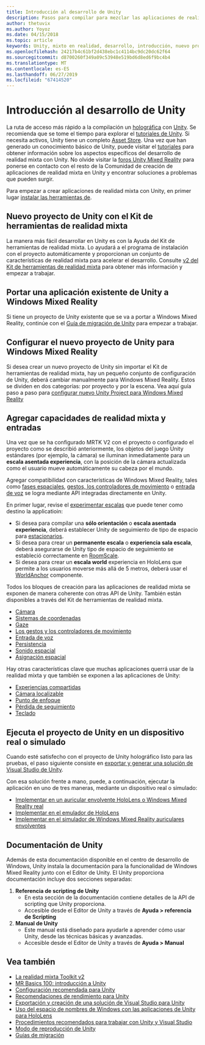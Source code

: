 ```yaml
---
title: Introducción al desarrollo de Unity
description: Pasos para compilar para mezclar las aplicaciones de realidad en Unity.
author: thetuvix
ms.author: Yoyoz
ms.date: 04/15/2018
ms.topic: article
keywords: Unity, mixto en realidad, desarrollo, introducción, nuevo proyecto, portabilidad, funcionalidad, cámara, simulación, emulación, documentación
ms.openlocfilehash: 24217b4c61bf2d438ebc1c4114bc9dc20dc62f64
ms.sourcegitcommit: d8700260f349a09c53948e519bd6d8ed6f9bc4b4
ms.translationtype: MT
ms.contentlocale: es-ES
ms.lasthandoff: 06/27/2019
ms.locfileid: "67414520"
---
```

# <a name="unity-development-overview"></a>Introducción al desarrollo de Unity

La ruta de acceso más rápido a la compilación un [holográfica](app-views.md) con [Unity](http://aka.ms/HoloLensUnity). Se recomienda que se tome el tiempo para explorar el [tutoriales de Unity](https://unity3d.com/learn/tutorials). Si necesita activos, Unity tiene un completo [Asset Store](https://www.assetstore.unity3d.com/). Una vez que han generado un conocimiento básico de Unity, puede visitar el [tutoriales](tutorials.md) para obtener información sobre los aspectos específicos del desarrollo de realidad mixta con Unity. No olvide visitar la [foros Unity Mixed Reality](http://forum.unity3d.com/forums/hololens.102/) para ponerse en contacto con el resto de la Comunidad de creación de aplicaciones de realidad mixta en Unity y encontrar soluciones a problemas que pueden surgir.


Para empezar a crear aplicaciones de realidad mixta con Unity, en primer lugar [instalar las herramientas de](install-the-tools.md). 

## <a name="new-unity-project-with-mixed-reality-toolkit"></a>Nuevo proyecto de Unity con el Kit de herramientas de realidad mixta 

La manera más fácil desarrollar en Unity es con la Ayuda del Kit de herramientas de realidad mixta. Lo ayudará a el programa de instalación con el proyecto automáticamente y proporcionan un conjunto de características de realidad mixta para acelerar el desarrollo. Consulte [v2 del Kit de herramientas de realidad mixta](mrtk-getting-started.md) para obtener más información y empezar a trabajar. 

## <a name="porting-an-existing-unity-app-to-windows-mixed-reality"></a>Portar una aplicación existente de Unity a Windows Mixed Reality

Si tiene un proyecto de Unity existente que se va a portar a Windows Mixed Reality, continúe con el [Guía de migración de Unity](porting-guides.md) para empezar a trabajar.

## <a name="configuring-new-unity-project-for-windows-mixed-reality"></a>Configurar el nuevo proyecto de Unity para Windows Mixed Reality

Si desea crear un nuevo proyecto de Unity sin importar el Kit de herramientas de realidad mixta, hay un pequeño conjunto de configuración de Unity, deberá cambiar manualmente para Windows Mixed Reality. Estos se dividen en dos categorías: por proyecto y por la escena. Vea aquí guía paso a paso para [configurar nuevo Unity Project para Windows Mixed Reality](Configure-Unity-Project.md)

## <a name="adding-mixed-reality-capabilities-and-inputs"></a>Agregar capacidades de realidad mixta y entradas

Una vez que se ha configurado MRTK V2 con el proyecto o configurado el proyecto como se describió anteriormente, los objetos del juego Unity estándares (por ejemplo, la cámara) se iluminan inmediatamente para un **escala asentada experiencia**, con la posición de la cámara actualizada como el usuario mueve automáticamente su cabeza por el mundo.

Agregar compatibilidad con características de Windows Mixed Reality, tales como [fases espaciales](coordinate-systems.md#spatial-coordinate-systems), [gestos, los controladores de movimiento](gestures-and-motion-controllers-in-unity.md) o [entrada de voz](voice-input-in-unity.md) se logra mediante API integradas directamente en Unity. 

En primer lugar, revise el [experimentar escalas](coordinate-systems.md) que puede tener como destino la applicatioin:
* Si desea para compilar una **sólo orientación** o **escala asentada experiencia**, deberá establecer Unity de seguimiento de tipo de espacio para [estacionarios](coordinate-systems-in-unity.md#building-an-orientation-only-or-seated-scale-experience).
* Si desea para crear un **permanente escala** o **experiencia sala escala**, deberá asegurarse de Unity tipo de espacio de seguimiento se estableció correctamente en [RoomScale](coordinate-systems-in-unity.md#building-an-orientation-only-or-seated-scale-experience).
* Si desea para crear un **escala world** experiencia en HoloLens que permite a los usuarios moverse más allá de 5 metros, deberá usar el [WorldAnchor](coordinate-systems-in-unity.md#building-a-world-scale-experience) componente.

Todos los bloques de creación para las aplicaciones de realidad mixta se exponen de manera coherente con otras API de Unity. También están disponibles a través del Kit de herramientas de realidad mixta.
* [Cámara](camera-in-unity.md)
* [Sistemas de coordenadas](coordinate-systems-in-unity.md)
* [Gaze](gaze-in-unity.md)
* [Los gestos y los controladores de movimiento](gestures-and-motion-controllers-in-unity.md)
* [Entrada de voz](voice-input-in-unity.md)
* [Persistencia](persistence-in-unity.md)
* [Sonido espacial](spatial-sound-in-unity.md)
* [Asignación espacial](spatial-mapping-in-unity.md)

Hay otras características clave que muchas aplicaciones querrá usar de la realidad mixta y que también se exponen a las aplicaciones de Unity:
* [Experiencias compartidas](shared-experiences-in-unity.md)
* [Cámara localizable](locatable-camera-in-unity.md)
* [Punto de enfoque](focus-point-in-unity.md)
* [Pérdida de seguimiento](tracking-loss-in-unity.md)
* [Teclado](keyboard-input-in-unity.md)

## <a name="running-your-unity-project-on-a-real-or-simulated-device"></a>Ejecuta el proyecto de Unity en un dispositivo real o simulado

Cuando esté satisfecho con el proyecto de Unity holográfico listo para las pruebas, el paso siguiente consiste en [exportar y generar una solución de Visual Studio de Unity](exporting-and-building-a-unity-visual-studio-solution.md).

Con esa solución frente a mano, puede, a continuación, ejecutar la aplicación en uno de tres maneras, mediante un dispositivo real o simulado:
* [Implementar en un auricular envolvente HoloLens o Windows Mixed Reality real](using-visual-studio.md)
* [Implementar en el emulador de HoloLens](using-the-hololens-emulator.md)
* [Implementar en el simulador de Windows Mixed Reality auriculares envolventes](using-the-windows-mixed-reality-simulator.md)

## <a name="unity-documentation"></a>Documentación de Unity

Además de esta documentación disponible en el centro de desarrollo de Windows, Unity instala la documentación para la funcionalidad de Windows Mixed Reality junto con el Editor de Unity. El Unity proporciona documentación incluye dos secciones separadas:
1. **Referencia de scripting de Unity**
    * En esta sección de la documentación contiene detalles de la API de scripting que Unity proporciona.
    * Accesible desde el Editor de Unity a través de **Ayuda > referencia de Scripting**
2. **Manual de Unity**
    * Este manual está diseñado para ayudarle a aprender cómo usar Unity, desde las técnicas básicas y avanzadas.
    * Accesible desde el Editor de Unity a través de **Ayuda > Manual**

## <a name="see-also"></a>Vea también
* [La realidad mixta Toolkit v2](mrtk-getting-started.md)
* [MR Basics 100: introducción a Unity](holograms-100.md)
* [Configuración recomendada para Unity](recommended-settings-for-unity.md)
* [Recomendaciones de rendimiento para Unity](performance-recommendations-for-unity.md)
* [Exportación y creación de una solución de Visual Studio para Unity](exporting-and-building-a-unity-visual-studio-solution.md)
* [Uso del espacio de nombres de Windows con las aplicaciones de Unity para HoloLens](using-the-windows-namespace-with-unity-apps-for-hololens.md)
* [Procedimientos recomendados para trabajar con Unity y Visual Studio](best-practices-for-working-with-unity-and-visual-studio.md)
* [Modo de reproducción de Unity](unity-play-mode.md)
* [Guías de migración](porting-guides.md)
